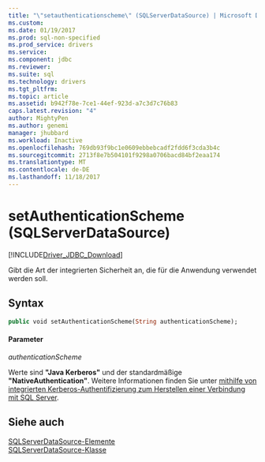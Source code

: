 ```yaml
---
title: "\"setauthenticationscheme\" (SQLServerDataSource) | Microsoft Docs"
ms.custom: 
ms.date: 01/19/2017
ms.prod: sql-non-specified
ms.prod_service: drivers
ms.service: 
ms.component: jdbc
ms.reviewer: 
ms.suite: sql
ms.technology: drivers
ms.tgt_pltfrm: 
ms.topic: article
ms.assetid: b942f78e-7ce1-44ef-923d-a7c3d7c76b83
caps.latest.revision: "4"
author: MightyPen
ms.author: genemi
manager: jhubbard
ms.workload: Inactive
ms.openlocfilehash: 769db93f9bc1e0609ebbebcadf2fdd6f3cda3b4c
ms.sourcegitcommit: 2713f8e7b504101f9298a0706bacd84bf2eaa174
ms.translationtype: MT
ms.contentlocale: de-DE
ms.lasthandoff: 11/18/2017
---
```

# <a name="setauthenticationscheme-sqlserverdatasource"></a>setAuthenticationScheme (SQLServerDataSource)
[!INCLUDE[Driver_JDBC_Download](../../../includes/driver_jdbc_download.md)]

  Gibt die Art der integrierten Sicherheit an, die für die Anwendung verwendet werden soll.  
  
## <a name="syntax"></a>Syntax  
  
```vb  
public void setAuthenticationScheme(String authenticationScheme);  
```  
  
#### <a name="parameters"></a>Parameter  
 *authenticationScheme*  
  
 Werte sind **"Java Kerberos"** und der standardmäßige **"NativeAuthentication"**. Weitere Informationen finden Sie unter [mithilfe von integrierten Kerberos-Authentifizierung zum Herstellen einer Verbindung mit SQL Server](../../../connect/jdbc/using-kerberos-integrated-authentication-to-connect-to-sql-server.md).  
  
## <a name="see-also"></a>Siehe auch  
 [SQLServerDataSource-Elemente](../../../connect/jdbc/reference/sqlserverdatasource-members.md)   
 [SQLServerDataSource-Klasse](../../../connect/jdbc/reference/sqlserverdatasource-class.md)  
  
  
